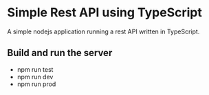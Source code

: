 # Simple Rest API using TypeScript

A simple nodejs application running a rest API written in TypeScript.

## Build and run the server
* npm run test
* npm run dev
* npm run prod